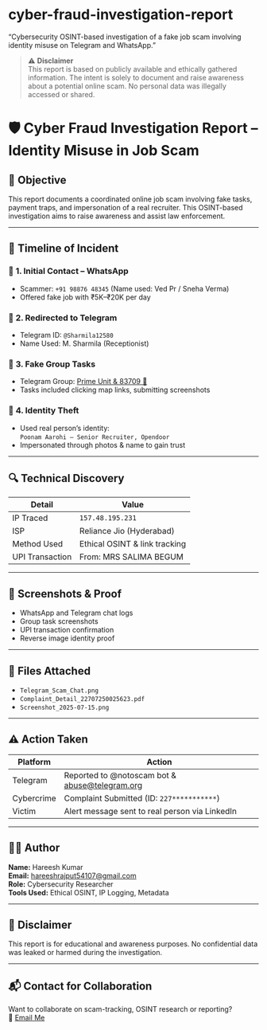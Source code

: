 # cyber-fraud-investigation-report
“Cybersecurity OSINT-based investigation of a fake job scam involving identity misuse on Telegram and WhatsApp.”
> ⚠️ **Disclaimer**  
> This report is based on publicly available and ethically gathered information. The intent is solely to document and raise awareness about a potential online scam. No personal data was illegally accessed or shared.

# 🛡️ Cyber Fraud Investigation Report – Identity Misuse in Job Scam

## 🧾 Objective
This report documents a coordinated online job scam involving fake tasks, payment traps, and impersonation of a real recruiter. This OSINT-based investigation aims to raise awareness and assist law enforcement.

---

## 📅 Timeline of Incident

### 🔹 **1. Initial Contact – WhatsApp**
- Scammer: `+91 98876 48345` (Name used: Ved Pr / Sneha Verma)
- Offered fake job with ₹5K–₹20K per day

### 🔹 **2. Redirected to Telegram**
- Telegram ID: `@Sharmila12580`  
- Name Used: M. Sharmila (Receptionist)

### 🔹 **3. Fake Group Tasks**
- Telegram Group: [Prime Unit & 83709 👑](https://t.me/+fDvMteVszH0wMWRl)  
- Tasks included clicking map links, submitting screenshots

### 🔹 **4. Identity Theft**
- Used real person’s identity:  
  `Poonam Aarohi – Senior Recruiter, Opendoor`  
- Impersonated through photos & name to gain trust

---

## 🔍 Technical Discovery

| Detail           | Value                         |
|------------------|-------------------------------|
| IP Traced        | `157.48.195.231`              |
| ISP              | Reliance Jio (Hyderabad)      |
| Method Used      | Ethical OSINT & link tracking |
| UPI Transaction  | From: MRS SALIMA BEGUM        |

---

## 📸 Screenshots & Proof
- WhatsApp and Telegram chat logs
- Group task screenshots
- UPI transaction confirmation
- Reverse image identity proof

---

## 📂 Files Attached
- `Telegram_Scam_Chat.png`
- `Complaint_Detail_22707250025623.pdf`
- `Screenshot_2025-07-15.png`

---

## ⚠️ Action Taken

| Platform | Action |
|----------|--------|
| Telegram | Reported to @notoscam bot & abuse@telegram.org |
| Cybercrime | Complaint Submitted (ID: `227***********`) |
| Victim | Alert message sent to real person via LinkedIn |

---

## 👨‍💻 Author

**Name:** Hareesh Kumar  
**Email:** hareeshrajput54107@gmail.com  
**Role:** Cybersecurity Researcher  
**Tools Used:** Ethical OSINT, IP Logging, Metadata

---

## 🛑 Disclaimer
This report is for educational and awareness purposes. No confidential data was leaked or harmed during the investigation.

---

## 📬 Contact for Collaboration
Want to collaborate on scam-tracking, OSINT research or reporting?  
📩 [Email Me](mailto:hareeshrajput54107@gmail.com)

